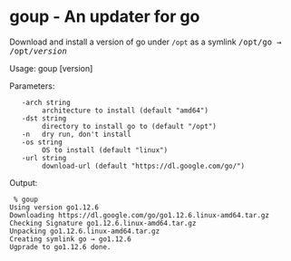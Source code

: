 # goup - An updater for go

Download and install a version of go under `/opt` as a symlink <tt>/opt/go → /opt/<i>version</i></tt>

Usage: goup [version]

Parameters:

```
   -arch string
     	architecture to install (default "amd64")
   -dst string
     	directory to install go to (default "/opt")
   -n	dry run, don't install
   -os string
     	OS to install (default "linux")
   -url string
     	download-url (default "https://dl.google.com/go/")
```

Output:

	 % goup        
	Using version go1.12.6
	Downloading https://dl.google.com/go/go1.12.6.linux-amd64.tar.gz
	Checking Signature go1.12.6.linux-amd64.tar.gz
	Unpacking go1.12.6.linux-amd64.tar.gz
	Creating symlink go → go1.12.6
	Ugprade to go1.12.6 done.

